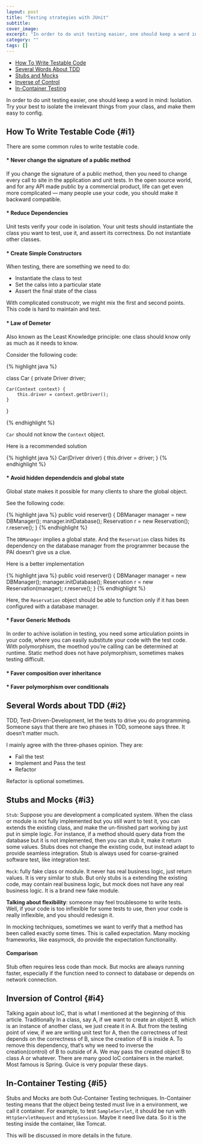 ```yaml
---
layout: post
title: "Testing strategies with JUnit"
subtitle: 
cover_image: 
excerpt: "In order to do unit testing easier, one should keep a word in mind: Isolation. Try your best to isolate the irrelevant things from your class, and make them easy to config."
category: ""
tags: []
---
```


* [How To Write Testable Code](#i1)
* [Several Words About TDD](#i2)
* [Stubs and Mocks](#i3)
* [Inverse of Control](#i4)
* [In-Container Testing](#i5)

In order to do unit testing easier, one should keep a word in mind: Isolation. Try your best to isolate the irrelevant things from your class, and make them easy to config.

## How To Write Testable Code {#i1}

There are some common rules to write testable code.

#### * Never change the signature of a public method

If you change the signature of a public method, then you need to change every call to site in the application and unit tests. In the open source world, and for any API made public by a commercial product, life can get even more complicated — many people use your code, you should make it backward compatible.

#### * Reduce Dependencies

Unit tests verify your code in isolation. Your unit tests should instantiate the class you want to test, use it, and assert its correctness. Do not instantiate other classes.

#### * Create Simple Constructors

When testing, there are something we need to do:

* Instantiate the class to test
* Set the calss into a particular state
* Assert the final state of the class

With complicated construcotr, we might mix the first and second points. This code is hard to maintain and test.

#### * Law of Demeter

Also known as the Least Knowledge principle: one class should know only as much as it needs to know.

Consider the following code:

{% highlight java %}

class Car {
    private Driver driver;
    
    Car(Context context) {
        this.driver = context.getDriver();
    }
}

{% endhighlight %}

`Car` should not know the `Context` object.

Here is a recommended solution

{% highlight java %}
Car(Driver driver) {
    this.driver = driver;
}
{% endhighlight %}

#### * Avoid hidden dependendcis and global state

Global state makes it possible for many clients to share the global object.

See the following code:

{% highlight java %}
public void reserver() {
    DBManager manager = new DBManager();
    manager.initDatabase();
    Reservation r = new Reservation();
    r.reserve();
}
{% endhighlight %}

The `DBManager` implies a global state. And the `Reservation` class hides its dependency on the database manager from the programmer because the PAI doesn’t give us a clue.

Here is a better implementation

{% highlight java %}
public void reserver() {
    DBManager manager = new DBManager();
    manager.initDatabase();
    Reservation r = new Reservation(manager);
    r.reserve();
}
{% endhighlight %}

Here, the `Reservation` object should be able to function only if it has been configured with a database manager.

#### * Favor Generic Methods

In order to achive isolation in testing, you need some articulation points in your code, where you can easily substitute your code with the test code. With polymorphism, the moethod you’re calling can be determined at runtime. Static method does not have polymorphism, sometimes makes testing difficult.

#### * Faver composition over inheritance

#### * Faver polymorphism over conditionals

## Several Words about TDD {#i2}

TDD, Test-Driven-Development, let the tests to drive you do programming. Someone says that there are two phases in TDD, someone says three. It doesn’t matter much.

I mainly agree with the three-phases opinion. They are:

* Fail the test
* Implement and Pass the test
* Refactor

Refactor is optional sometimes.

## Stubs and Mocks {#i3}

`Stub`: Suppose you are development a complicated system. When the class or module is not fully implemented but you still want to test it, you can extends the existing class, and make the un-finished part working by just put in simple logic. For instance, if a method should query data from the database but it is not implemented, then you can stub it, make it return some values. Stubs does not change the existing code, but instead adapt to provide seamless integration. Stub is always used for coarse-grained software test, like integration test.

`Mock`: fully fake class or module. It never has real business logic, just return values. It is very similar to stub. But only stubs is a extending the existing code, may contain real business logic, but mock does not have any real business logic. It is a brand new fake module.

__Talking about flexibility__: someone may feel troublesome to write tests. Well, if your code is too inflexible for some tests to use, then your code is really inflexible, and you should redesign it.

In mocking techniques, sometimes we want to verify that a method has been called exactly some times. This is called expectation. Many mocking frameworks, like easymock, do provide the expectation functionality.

#### Comparison

Stub often requires less code than mock. But mocks are always running faster, especially if the function need to connect to database or depends on network connection.

## Inversion of Control {#i4}

Talking again about IoC, that is what I mentioned at the beginning of this article. Traditionally In a class, say A, if we want to create an object B, which is an instance of another class, we just create it in A. But from the testing point of view, if we are writing unit test for A, then the correctness of test depends on the correctness of B, since the creation of B is inside A. To remove this dependency, that’s why we need to inverse the creation(control) of B to outside of A. We may pass the created object B to class A or whatever. There are many good IoC containers in the market. Most famous is Spring. Guice is very popular these days.

## In-Container Testing {#i5}

Stubs and Mocks are both Out-Container Testing techniques. In-Container testing means that the object being tested must live in a environment, we call it container. For example, to test `SampleServlet`, it should be run with `HttpServletRequest` and `HttpSession`. Maybe it need live data. So it is the testing inside the container, like Tomcat.

This will be discussed in more details in the future.
